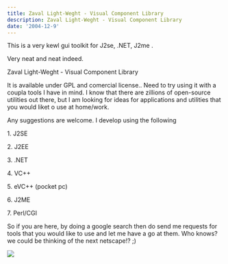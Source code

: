 ```yaml
---
title: Zaval Light-Weght - Visual Component Library
description: Zaval Light-Weght - Visual Component Library
date: '2004-12-9'
---
```


This is a very kewl gui toolkit for J2se, .NET, J2me .  
  
Very neat and neat indeed.

Zaval Light-Weght - Visual Component Library

It is available under GPL and comercial license.. Need to try using it with a coupla tools I have in mind. I know that there are zillions of open-source utilities out there, but I am looking for ideas for applications and utilities that you would liket o use at home/work.

Any suggestions are welcome. I develop using the following

1\. J2SE  
  
2\. J2EE  
  
3\. .NET  
  
4\. VC++  
  
5\. eVC++ (pocket pc)  
  
6\. J2ME  
  
7\. Perl/CGI

So if you are here, by doing a google search then do send me requests for tools that you would like to use and let me have a go at them. Who knows? we could be thinking of the next netscape!? ;)

![](/images/7854873-110257971398690305?l=shvelmur.blogspot.com)
